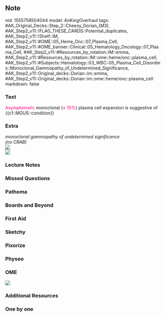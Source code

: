 ## Note
nid: 1555758504044
model: AnKingOverhaul
tags: #AK_Original_Decks::Step_2::Cheesy_Dorian_(M3), #AK_Step2_v11::!FLAG_THESE_CARDS::Potential_duplicates, #AK_Step2_v11::!Shelf::IM, #AK_Step2_v11::#OME::05_Heme_Onc::07_Plasma_Cell, #AK_Step2_v11::#OME_banner::Clinical::05_Hematology_Oncology::07_Plasma_Cell, #AK_Step2_v11::#Resources_by_rotation::IM::emma, #AK_Step2_v11::#Resources_by_rotation::IM::ome::heme/onc::plasma_cell, #AK_Step2_v11::#Subjects::Hematology::03_WBC::05_Plasma_Cell_Disorders::Monoclonal_Gammopathy_of_Undetermined_Significance, #AK_Step2_v11::Original_decks::Dorian::im::emma, #AK_Step2_v11::Original_decks::Dorian::im::ome::heme/onc::plasma_cell
markdown: false

### Text
<font color="#FC0280">Asymptomatic</font> monoclonal (<font color=
"#FC0280">≤ 10%</font>) plasma cell expansion is suggestive of
{{c1::MGUS::condition}}

### Extra
<div>
  <div>
    <div>
      <div>
        <div>
          <i>monoclonal gammopathy of undetermined significance</i>
        </div>
        <div>
          <i>(no CRAB)</i>
        </div>
      </div>
      <div>
        <b><img src="paste-1752660189380609.jpg"></b>
      </div>
    </div>
    <div>
      <i><img src="paste-4868500048838657.jpg"></i>
    </div>
  </div>
</div>

### Lecture Notes


### Missed Questions


### Pathoma


### Boards and Beyond


### First Aid


### Sketchy


### Pixorize


### Physeo


### OME
<div class="ome-widget">
  <a href=
  "https://onlinemeded.org/spa/hematology-oncology/plasma-cell/acquire?ref=anki">
  <img src="_OME_AnkiFlashcards_Lesson_1.png"></a>
</div>

### Additional Resources


### One by one

